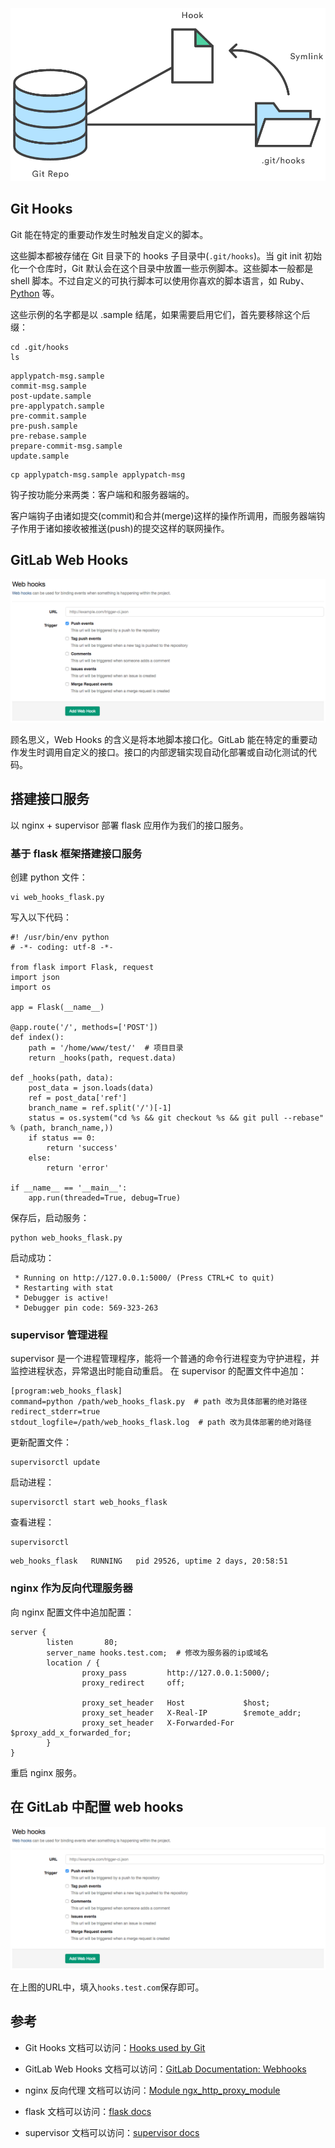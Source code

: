 
![git hooks](git_hooks.png)

## Git Hooks

Git 能在特定的重要动作发生时触发自定义的脚本。

这些脚本都被存储在 Git 目录下的 hooks 子目录中(`.git/hooks`)。当 git init 初始化一个仓库时，Git 默认会在这个目录中放置一些示例脚本。这些脚本一般都是 shell 脚本。不过自定义的可执行脚本可以使用你喜欢的脚本语言，如 Ruby、[Python](https://www.atlassian.com/git/tutorials/git-hooks) 等。

这些示例的名字都是以 .sample 结尾，如果需要启用它们，首先要移除这个后缀：
```
cd .git/hooks
ls
```
```
applypatch-msg.sample
commit-msg.sample
post-update.sample
pre-applypatch.sample
pre-commit.sample
pre-push.sample
pre-rebase.sample
prepare-commit-msg.sample
update.sample
```
```
cp applypatch-msg.sample applypatch-msg
```

钩子按功能分来两类：客户端和和服务器端的。

客户端钩子由诸如提交(commit)和合并(merge)这样的操作所调用，而服务器端钩子作用于诸如接收被推送(push)的提交这样的联网操作。


## GitLab Web Hooks
![web hooks](web_hooks.png)

顾名思义，Web Hooks 的含义是将本地脚本接口化。GitLab 能在特定的重要动作发生时调用自定义的接口。接口的内部逻辑实现自动化部署或自动化测试的代码。


## 搭建接口服务

以 nginx + supervisor 部署 flask 应用作为我们的接口服务。

### 基于 flask 框架搭建接口服务

创建 python 文件：

```
vi web_hooks_flask.py
```

写入以下代码：

```
#! /usr/bin/env python
# -*- coding: utf-8 -*-

from flask import Flask, request
import json
import os

app = Flask(__name__)

@app.route('/', methods=['POST'])
def index():
    path = '/home/www/test/'  # 项目目录
    return _hooks(path, request.data)

def _hooks(path, data):
    post_data = json.loads(data)
    ref = post_data['ref']
    branch_name = ref.split('/')[-1]
    status = os.system("cd %s && git checkout %s && git pull --rebase" % (path, branch_name,))
    if status == 0:
        return 'success'
    else:
        return 'error'

if __name__ == '__main__':
    app.run(threaded=True, debug=True)
```
保存后，启动服务：
```
python web_hooks_flask.py
```
启动成功：
```
 * Running on http://127.0.0.1:5000/ (Press CTRL+C to quit)
 * Restarting with stat
 * Debugger is active!
 * Debugger pin code: 569-323-263
```

### supervisor 管理进程

supervisor 是一个进程管理程序，能将一个普通的命令行进程变为守护进程，并监控进程状态，异常退出时能自动重启。
在 supervisor 的配置文件中追加：
```
[program:web_hooks_flask]
command=python /path/web_hooks_flask.py  # path 改为具体部署的绝对路径
redirect_stderr=true
stdout_logfile=/path/web_hooks_flask.log  # path 改为具体部署的绝对路径
```
更新配置文件：
```
supervisorctl update
```
启动进程：
```
supervisorctl start web_hooks_flask
```
查看进程：
```
supervisorctl
```
```
web_hooks_flask   RUNNING   pid 29526, uptime 2 days, 20:58:51
```

### nginx 作为反向代理服务器

向 nginx 配置文件中追加配置：
```
server {
        listen       80;
        server_name hooks.test.com;  # 修改为服务器的ip或域名
        location / {
                proxy_pass         http://127.0.0.1:5000/;
                proxy_redirect     off;

                proxy_set_header   Host             $host;
                proxy_set_header   X-Real-IP        $remote_addr;
                proxy_set_header   X-Forwarded-For  $proxy_add_x_forwarded_for;
        }
}
```
重启 nginx 服务。

## 在 GitLab 中配置 web hooks

![web hooks](web_hooks.png)

在上图的URL中，填入`hooks.test.com`保存即可。

## 参考

* Git Hooks 文档可以访问：[Hooks used by Git](https://git-scm.com/docs/githooks) 
* GitLab Web Hooks 文档可以访问：[GitLab Documentation: Webhooks](https://docs.gitlab.com/ee/web_hooks/web_hooks.html)

* nginx 反向代理 文档可以访问：[Module ngx_http_proxy_module](http://nginx.org/en/docs/http/ngx_http_proxy_module.html)

* flask 文档可以访问：[flask docs](http://flask.pocoo.org/docs/)

* supervisor 文档可以访问：[supervisor docs](http://www.supervisord.org/)








